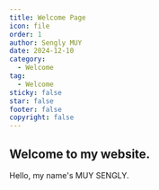 ```yaml
---
title: Welcome Page
icon: file
order: 1
author: Sengly MUY
date: 2024-12-10
category:
  - Welcome
tag:
  - Welcome
sticky: false
star: false
footer: false
copyright: false
---
```



## Welcome to my website.

<!-- more -->

Hello, my name's MUY SENGLY.

